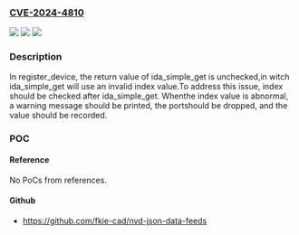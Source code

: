 ### [CVE-2024-4810](https://cve.mitre.org/cgi-bin/cvename.cgi?name=CVE-2024-4810)
![](https://img.shields.io/static/v1?label=Product&message=Linux%20kernel&color=blue)
![](https://img.shields.io/static/v1?label=Version&message=v4.11-rc4%3C%20v6.9-rc7%20&color=brighgreen)
![](https://img.shields.io/static/v1?label=Vulnerability&message=CWE-476%20NULL%20Pointer%20Dereference&color=brighgreen)

### Description

In register_device, the return value of ida_simple_get is unchecked,in witch ida_simple_get will use an invalid index value.To address this issue, index should be checked after ida_simple_get. Whenthe index value is abnormal, a warning message should be printed, the portshould be dropped, and the value should be recorded.

### POC

#### Reference
No PoCs from references.

#### Github
- https://github.com/fkie-cad/nvd-json-data-feeds

